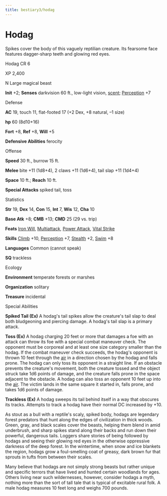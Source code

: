 ```yaml
---
title: bestiary3/hodag
---
```

# Hodag

Spikes cover the body of this vaguely reptilian creature. Its fearsome face features dagger-sharp teeth and glowing red eyes.

Hodag CR 6

XP 2,400

N Large magical beast

**Init** +2; **Senses** darkvision 60 ft., low-light vision, [scent](monsters/universalMonsterRules#_scent); [Perception](skills/perception#_perception) +7

Defense

**AC** 19, touch 11, flat-footed 17 (+2 Dex, +8 natural, –1 size)

**hp** 60 (8d10+16)

**Fort** +8, **Ref** +8, **Will** +5

**Defensive Abilities** ferocity

Offense

**Speed** 30 ft., burrow 15 ft.

**Melee** bite +11 (1d8+4), 2 claws +11 (1d6+4), tail slap +11 (1d4+4)

**Space** 10 ft.; **Reach** 10 ft.

**Special Attacks** spiked tail, toss

Statistics

**Str** 19, **Dex** 14, **Con** 15, **Int** 7, **Wis** 12, **Cha** 10

**Base Atk** +8; **CMB** +13; **CMD** 25 (29 vs. trip)

**Feats** [Iron Will](feats#_iron-will), [Multiattack](monsters/monsterFeats#_multiattack), [Power Attack](feats#_power-attack), [Vital Strike](feats#_vital-strike)

**Skills** [Climb](skills/climb#_climb) +10, [Perception](skills/perception#_perception) +7, [Stealth](skills/stealth#_stealth) +2, [Swim](skills/swim#_swim) +8

**Languages** Common (cannot speak)

**SQ** trackless

Ecology

**Environment** temperate forests or marshes

**Organization** solitary

**Treasure** incidental

Special Abilities

**Spiked Tail (Ex)** A hodag's tail spikes allow the creature's tail slap to deal both bludgeoning and piercing damage. A hodag's tail slap is a primary attack.

**Toss (Ex)** A hodag charging 20 feet or more that damages a foe with an attack can throw its foe with a special combat maneuver check. The opponent must be corporeal and at least one size category smaller than the hodag. If the combat maneuver check succeeds, the hodag's opponent is thrown 10 feet through the [air](monsters/creatureTypes#_air-subtype) in a direction chosen by the hodag and falls prone. The hodag can only toss its opponent in a straight line. If an obstacle prevents the creature's movement, both the creature tossed and the object struck take 1d6 points of damage, and the creature falls prone in the space adjacent to the obstacle. A hodag can also toss an opponent 10 feet up into the [air](monsters/creatureTypes#_air-subtype). The victim lands in the same square it started in, falls prone, and takes 1d6 points of damage.

**Trackless (Ex)** A hodag sweeps its tail behind itself in a way that obscures its tracks. Attempts to track a hodag have their normal DC increased by +10.

As stout as a bull with a reptile's scaly, spiked body, hodags are legendary forest predators that hunt along the edges of civilization in thick woods. Green, gray, and black scales cover the beasts, helping them blend in amid underbrush, and sharp spikes stand along their backs and run down their powerful, dangerous tails. Loggers share stories of being followed by hodags and seeing their glowing red eyes in the otherwise oppressive darkness of the deep forest. In the wintertime, when snow and ice blankets the region, hodags grow a foul-smelling coat of greasy, dark brown fur that sprouts in tufts from between their scales.

Many believe that hodags are not simply strong beasts but rather unique and specific terrors that have lived and hunted certain woodlands for ages. Others living near such wildernesses, however, consider hodags a myth, nothing more than the sort of tall tale that is typical of excitable rural folk. A male hodag measures 10 feet long and weighs 700 pounds.

